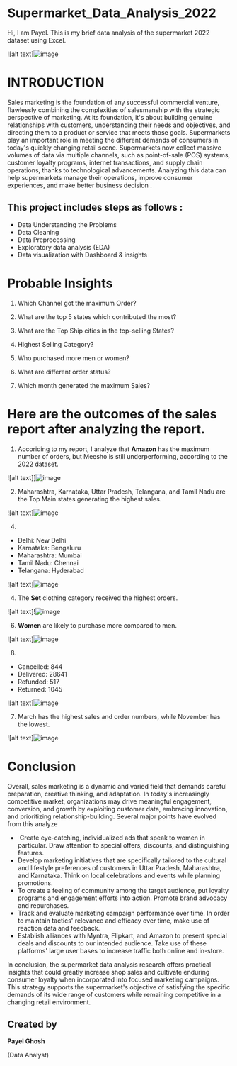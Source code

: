 # Supermarket_Data_Analysis_2022

Hi, I am Payel. This is my brief data analysis of the supermarket 2022 dataset using Excel.



![alt text]![image](https://github.com/Payel250901/Supermarket_Data_Analysis_2022/assets/158448374/54140466-2a91-4990-95db-05f287b376d7)



# INTRODUCTION
Sales marketing is the foundation of any successful commercial venture, flawlessly combining the complexities of salesmanship with the strategic perspective of marketing. At its foundation, it's about building genuine relationships with customers, understanding their needs and objectives, and directing them to a product or service that meets those goals. Supermarkets play an important role in meeting the different demands of consumers in today's quickly changing retail scene. Supermarkets now collect massive volumes of data via multiple channels, such as point-of-sale (POS) systems, customer loyalty programs, internet transactions, and supply chain operations, thanks to technological advancements. Analyzing this data can help supermarkets manage their operations, improve consumer experiences, and make better business decision .

## This project includes steps as follows :
- Data Understanding the Problems
- Data Cleaning
- Data Preprocessing
- Exploratory data analysis (EDA)
- Data visualization with Dashboard & insights

# Probable Insights
1. Which Channel got the maximum Order?

2. What are the top 5 states which contributed the most?

3. What are the Top Ship cities in the top-selling States?

4. Highest Selling Category?
   
5. Who purchased more men or women?

6.  What are different order status?

7. Which month generated the maximum Sales?
   
# Here are the outcomes of the sales report after analyzing the report.
1. Accoriding to my report, I analyze that **Amazon** has the maximum number of orders,  but Meesho is still underperforming, according to the 2022 dataset.

![alt text]]![image](https://github.com/Payel250901/Supermarket_Data_Analysis_2022/assets/158448374/90624c3c-a6ca-4d31-b5d2-44c4dca81dc3)

2.  Maharashtra, Karnataka, Uttar Pradesh, Telangana, and Tamil Nadu are the Top Main states generating the highest sales.
   
   ![alt text]![image](https://github.com/Payel250901/Supermarket_Data_Analysis_2022/assets/158448374/85f691b5-187d-45b6-8a2a-7b9449f20ee1)
   
4.  
- Delhi: New Delhi
- Karnataka: Bengaluru
- Maharashtra: Mumbai
- Tamil Nadu: Chennai
- Telangana: Hyderabad
  
![alt text]![image](https://github.com/Payel250901/Supermarket_Data_Analysis_2022/assets/158448374/9fbc2aed-7cfe-46a9-b51f-c0352005f887)

4. The **Set** clothing category received the highest orders.
   
![alt text]!![image](https://github.com/Payel250901/Supermarket_Data_Analysis_2022/assets/158448374/7588eec8-ab84-4369-9a27-2e37369f006f)


6. **Women** are likely to purchase more compared to men.
   
![alt text]![image](https://github.com/Payel250901/Supermarket_Data_Analysis_2022/assets/158448374/f71e0090-4b63-4c0d-be32-4aa0a0d5cbe2)

8.
 - Cancelled: 844
- Delivered: 28641
- Refunded: 517
- Returned: 1045
 
![alt text]![image](https://github.com/Payel250901/Supermarket_Data_Analysis_2022/assets/158448374/db97c83e-e750-4421-9bc6-5eb24e245d27)

7. March has the highest sales and order numbers, while November has the lowest.
   
![alt text]![image](https://github.com/Payel250901/Supermarket_Data_Analysis_2022/assets/158448374/9f8213d9-f101-408f-a44b-81068d2d601b)


# Conclusion
Overall, sales marketing is a dynamic and varied field that demands careful preparation, creative thinking, and adaptation. In today's increasingly competitive market, organizations may drive meaningful engagement, conversion, and growth by exploiting customer data, embracing innovation, and prioritizing relationship-building.
Several major points have evolved from this analyze

-  Create eye-catching, individualized ads that speak to women in particular. Draw attention to special offers, discounts, and distinguishing features.
- Develop marketing initiatives that are specifically tailored to the cultural and lifestyle preferences of customers in Uttar Pradesh, Maharashtra, and Karnataka. Think on local celebrations and events while 
  planning promotions.
- To create a feeling of community among the target audience, put loyalty programs and engagement efforts into action. Promote brand advocacy and repurchases.
- Track and evaluate marketing campaign performance over time. In order to maintain tactics' relevance and efficacy over time, make use of reaction data and feedback.
- Establish alliances with Myntra, Flipkart, and Amazon to present special deals and discounts to our intended audience. Take use of these platforms' large user bases to increase traffic both online and in-store.

In conclusion, the supermarket data analysis research offers practical insights that could greatly increase shop sales and cultivate enduring consumer loyalty when incorporated into focused marketing campaigns. This strategy supports the supermarket's objective of satisfying the specific demands of its wide range of customers while remaining competitive in a changing retail environment.

## Created by
**Payel Ghosh**

(Data Analyst)






 
